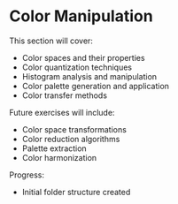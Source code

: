 # Color Manipulation

This section will cover:
- Color spaces and their properties
- Color quantization techniques
- Histogram analysis and manipulation
- Color palette generation and application
- Color transfer methods

Future exercises will include:
- Color space transformations
- Color reduction algorithms
- Palette extraction
- Color harmonization

Progress:
- Initial folder structure created
